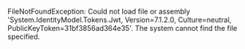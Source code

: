 FileNotFoundException: Could not load file or assembly 'System.IdentityModel.Tokens.Jwt, Version=7.1.2.0, Culture=neutral, PublicKeyToken=31bf3856ad364e35'. The system cannot find the file specified.
